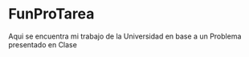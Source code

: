 # FunProTarea
Aqui se encuentra mi trabajo de la Universidad en base a un Problema presentado en Clase
